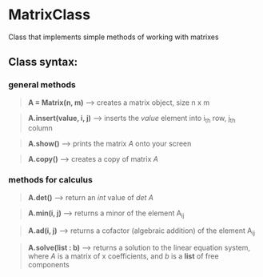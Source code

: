 # MatrixClass
Class that implements simple methods of working with matrixes

## Class syntax:

### general methods
  >__A = Matrix(n, m)__  -->  creates a matrix object, size n x m 
  
  >__A.insert(value, i, j)__  -->  inserts the _value_ element into i<sub>th</sub> row, j<sub>th</sub> column
  
  >__A.show()__  -->  prints the matrix _A_ onto your screen
  
  >__A.copy()__  -->  creates a copy of matrix _A_
  
 ### methods for calculus
 
 >__A.det()__  -->  return an _int_ value of _det A_
 
 >__A.min(i, j)__  -->  returns a minor of the element A<sub>ij</sub>
 
 >__A.ad(i, j)__  -->  returns a cofactor (algebraic addition) of the element A<sub>ij</sub>
 
 >__A.solve(list : b)__  -->  returns a solution to the linear equation system, where _A_ is a matrix of x coefficients, and _b_ is a __list__ of free components
